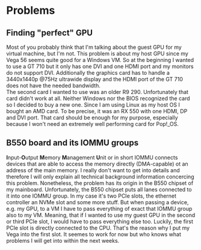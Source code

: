 # Problems
## Finding "perfect" GPU
Most of you probably think that I'm talking about the guest GPU for my virtual machine, but I'm not. This problem is about my host GPU since my Vega 56 seems quite good for a Windows VM. So at the beginning I wanted to use a GT 710 but it only has one DVI and one HDMI port and my monitors do not support DVI. Additionally the graphics card has to handle a 3440x1440p @75Hz ultrawide display and the HDMI port of the GT 710 does not have the needed bandwidth.  
The second card I wanted to use was an older R9 290. Unfortunately that card didn't work at all. Neither Windows nor the BIOS recognized the card so I decided to buy a new one. Since I am using Linux as my host OS I bought an AMD card. To be precise, it was an RX 550 with one HDMI, DP and DVI port. That card should be enough for my purpose, especially because I won't need an extremely well performing card for Pop!_OS.

## B550 board and its IOMMU groups
**I**nput-**O**utput **M**emory **M**anagement **U**nit or in short IOMMU connects devices that are able to access the memory directly (DMA-capable) ot an address of the main memory. I really don't want to get into details and therefore I will only explain all technical background information concercing this problem.
Nonetheless, the problem has its origin in the B550 chipset of my mainboard. Unfortunately, the B550 chipset
puts all lanes connected to it into one IOMMU group. In my case it's two PCIe slots, the ethernet controller an NVMe slot and some more stuff. But when passing a device, e.g. my GPU, to a VM I have to pass everything of exact that IOMMU group also to my VM. Meaning, that if I wanted to use my guest GPU in the second or third PCIe slot, I would have to pass everything else too. Luckily, the first PCIe slot is directly connected to the CPU. That's the reason why I put my Vega into the first slot. It seemes to work for now but who knows what problems I will get into within the next weeks.